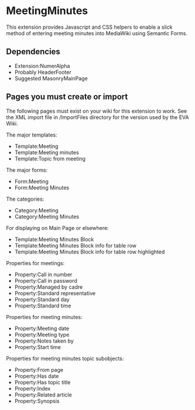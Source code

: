 MeetingMinutes
==============

This extension provides Javascript and CSS helpers to enable a slick method of entering meeting minutes into MediaWiki using Semantic Forms.

Dependencies
------------
* Extension:NumerAlpha
* Probably HeaderFooter
* Suggested MasonryMainPage


Pages you must create or import
-------------------------------
The following pages must exist on your wiki for this extension to work. See the XML import file in /ImportFiles directory for the version used by the EVA Wiki.

The major templates:
* Template:Meeting
* Template:Meeting minutes
* Template:Topic from meeting

The major forms:
* Form:Meeting
* Form:Meeting Minutes

The categories:
* Category:Meeting
* Category:Meeting Minutes

For displaying on Main Page or elsewhere:
* Template:Meeting Minutes Block 
* Template:Meeting Minutes Block info for table row
* Template:Meeting Minutes Block info for table row highlighted

Properties for meetings:
* Property:Call in number
* Property:Call in password
* Property:Managed by cadre
* Property:Standard representative
* Property:Standard day
* Property:Standard time

Properties for meeting minutes:
* Property:Meeting date
* Property:Meeting type
* Property:Notes taken by
* Property:Start time

Properties for meeting minutes topic subobjects:
* Property:From page
* Property:Has date
* Property:Has topic title
* Property:Index
* Property:Related article
* Property:Synopsis
